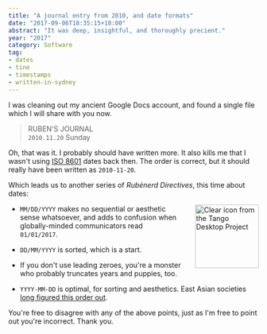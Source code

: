 ```yaml
---
title: "A journal entry from 2010, and date formats"
date: "2017-09-06T18:35:15+10:00"
abstract: "It was deep, insightful, and thoroughly precient."
year: "2017"
category: Software
tag:
- dates
- tine
- timestamps
- written-in-sydney
---
```

I was cleaning out my ancient Google Docs account, and found a single file which I will share with you now.

> RUBEN'S JOURNAL  
> `2010.11.20` Sunday

Oh, that was it. I probably should have written more. It also kills me that I wasn't using [ISO 8601] dates back then. The order is correct, but it should really have been written as `2010-11-20`.

Which leads us to another series of *Rubénerd Directives*, this time about dates:

<p><img src="https://rubenerd.com/files/stock/tango-x-office-calendar.svg" alt="Clear icon from the Tango Desktop Project" style="width:128px; height:128px; float:right; margin:0 0 2em 2em" /></p>

* `MM/DD/YYYY` makes no sequential or aesthetic sense whatsoever, and adds to confusion when globally-minded communicators read `01/01/2017`.

* `DD/MM/YYYY` is sorted, which is a start.

* If you don't use leading zeroes, you're a monster who probably truncates years and puppies, too.

* `YYYY-MM-DD` is optimal, for sorting and aesthetics. East Asian societies [long figured this order out].

You're free to disagree with any of the above points, just as I'm free to point out you're incorrect. Thank you.

[ISO 8601]: https://www.iso.org/iso-8601-date-and-time-format.html
[long figured this order out]: https://en.wikipedia.org/wiki/Date_and_time_notation_in_Japan

